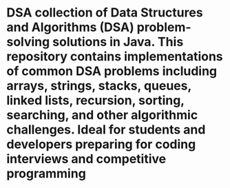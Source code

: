 # DSA collection of Data Structures and Algorithms (DSA) problem-solving solutions in Java. This repository contains implementations of common DSA problems including arrays, strings, stacks, queues, linked lists, recursion, sorting, searching, and other algorithmic challenges. Ideal for students and developers preparing for coding interviews and competitive programming
